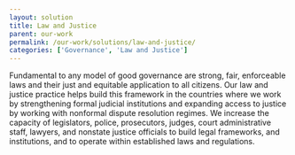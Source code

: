 ```yaml
---
layout: solution
title: Law and Justice
parent: our-work
permalink: /our-work/solutions/law-and-justice/
categories: ['Governance', 'Law and Justice']
---
```

Fundamental to any model of good governance are strong, fair, enforceable laws and their just and equitable application to all citizens. Our law and justice practice helps build this framework in the countries where we work by strengthening formal judicial institutions and expanding access to justice by working with nonformal dispute resolution regimes. We increase the capacity of legislators, police, prosecutors, judges, court administrative staff, lawyers, and nonstate justice officials to build legal frameworks, and institutions, and to operate within established laws and regulations.
